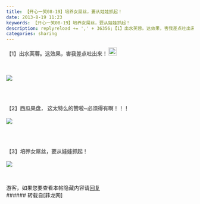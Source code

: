 ```yaml
---
title: 【开心一笑08-19】培养女屌丝，要从娃娃抓起！
date: 2013-8-19 11:23
keywords: 【开心一笑08-19】培养女屌丝，要从娃娃抓起！
description: replyreload += ',' + 36356;【1】出水芙蓉。这效果，害我差点吐出来！【2】西瓜果盘， 这太特么的赞啦~必须得有啊！！！【3】培养女屌丝，要从娃娃抓起！游客，如果您要查看本帖隐藏内容请回复
categories: sharing
---
```

<td class="t_f" id="postmessage_36356">

<script type="4fa43305cb8f5bd43647cf16-text/javascript">replyreload += ',' + 36356;</script><p style="line-height:24px;text-indent:nullem;text-align:left"><font style="color:rgb(102, 102, 102)"><strong>【1】出水芙蓉。这效果，害我差点吐出来！

<img aid="14957" class="zoom" data-cf-modified-4fa43305cb8f5bd43647cf16-="" file="data/attachment/forum/201308/19/112245no4kd8hoh82fzt5h.gif" id="aimg_14957" inpost="1" onclick="" onmouseover="" src="http://www.flw.ph/data/attachment/forum/201308/19/112245no4kd8hoh82fzt5h.gif" width="22" zoomfile="data/attachment/forum/201308/19/112245no4kd8hoh82fzt5h.gif"/>


</strong></font></p><br/>
<font style="color:rgb(102, 102, 102)"><font color="#08080"><strong>

<img aid="14958" data-cf-modified-4fa43305cb8f5bd43647cf16-="" file="data/attachment/forum/201308/19/112245n13x31vur3u3rmqm.jpg.thumb.jpg" id="aimg_14958" inpost="1" onclick="" onmouseover="" src="http://www.flw.ph/data/attachment/forum/201308/19/112245n13x31vur3u3rmqm.jpg" style="cursor:pointer" zoomfile="data/attachment/forum/201308/19/112245n13x31vur3u3rmqm.jpg"/>


</strong></font></font><br/>
<br/>
<p style="line-height:24px;text-indent:nullem;text-align:left"><font style="color:rgb(102, 102, 102)"><strong>【2】西瓜果盘， 这太特么的赞啦~必须得有啊！！！</strong></font></p><font style="color:rgb(102, 102, 102)"><font color="#08080"><strong>

<img aid="14959" data-cf-modified-4fa43305cb8f5bd43647cf16-="" file="data/attachment/forum/201308/19/112245qaakhaaappxl202o.jpg.thumb.jpg" id="aimg_14959" inpost="1" onclick="" onmouseover="" src="http://www.flw.ph/data/attachment/forum/201308/19/112245qaakhaaappxl202o.jpg" style="cursor:pointer" zoomfile="data/attachment/forum/201308/19/112245qaakhaaappxl202o.jpg"/>


</strong></font></font><br/>
<br/>
<p style="line-height:24px;text-indent:nullem;text-align:left"><font style="color:rgb(102, 102, 102)"><strong>【3】培养女屌丝，要从娃娃抓起！</strong></font></p><font style="color:rgb(102, 102, 102)"><font color="#08080"><strong>

<img aid="14960" data-cf-modified-4fa43305cb8f5bd43647cf16-="" file="data/attachment/forum/201308/19/112247xcv927pcdy1tycdm.jpg.thumb.jpg" id="aimg_14960" inpost="1" onclick="" onmouseover="" src="http://www.flw.ph/data/attachment/forum/201308/19/112247xcv927pcdy1tycdm.jpg" style="cursor:pointer" zoomfile="data/attachment/forum/201308/19/112247xcv927pcdy1tycdm.jpg"/>


</strong></font></font><br/>
<div class="locked">游客，如果您要查看本帖隐藏内容请<a data-cf-modified-4fa43305cb8f5bd43647cf16-="" href="forum.php?mod=post&amp;action=reply&amp;fid=47&amp;tid=6506" onclick="if (!window.__cfRLUnblockHandlers) return false; showWindow('reply', this.href)">回复</a></div></td>
###### 转载自[菲龙网]